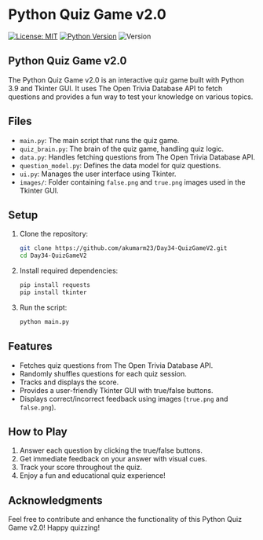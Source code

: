 # Python Quiz Game v2.0

[![License: MIT](https://img.shields.io/badge/License-MIT-magenta.svg)](https://opensource.org/licenses/MIT)
[![Python Version](https://img.shields.io/badge/python-3.9-gray.svg)](https://www.python.org/downloads/release/python-390/)
![Version](https://img.shields.io/badge/version-v2.0-brightgreen)

## Python Quiz Game v2.0

The Python Quiz Game v2.0 is an interactive quiz game built with Python 3.9 and Tkinter GUI. It uses The Open Trivia Database API to fetch questions and provides a fun way to test your knowledge on various topics.

## Files

- `main.py`: The main script that runs the quiz game.
- `quiz_brain.py`: The brain of the quiz game, handling quiz logic.
- `data.py`: Handles fetching questions from The Open Trivia Database API.
- `question_model.py`: Defines the data model for quiz questions.
- `ui.py`: Manages the user interface using Tkinter.
- `images/`: Folder containing `false.png` and `true.png` images used in the Tkinter GUI.

## Setup

1. Clone the repository:

   ```bash
   git clone https://github.com/akumarm23/Day34-QuizGameV2.git
   cd Day34-QuizGameV2
   ```

2. Install required dependencies:

   ```bash
   pip install requests
   pip install tkinter
   ```

3. Run the script:

   ```bash
   python main.py
   ```

## Features

- Fetches quiz questions from The Open Trivia Database API.
- Randomly shuffles questions for each quiz session.
- Tracks and displays the score.
- Provides a user-friendly Tkinter GUI with true/false buttons.
- Displays correct/incorrect feedback using images (`true.png` and `false.png`).

## How to Play

1. Answer each question by clicking the true/false buttons.
2. Get immediate feedback on your answer with visual cues.
3. Track your score throughout the quiz.
4. Enjoy a fun and educational quiz experience!

## Acknowledgments

Feel free to contribute and enhance the functionality of this Python Quiz Game v2.0! Happy quizzing!
